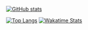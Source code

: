 [![GitHub stats](https://github-readme-stats-megapiggy.vercel.app/api?username=MegaPiggy&count_private=true&show_icons=true&theme=tokyonight&title_color=4F8CC9&text_color=9f9f9f&bg_color=00000000)](https://github.com/MegaPiggy)

[![Top Langs](https://github-readme-stats-megapiggy.vercel.app/api/top-langs/?username=MegaPiggy&langs_count=12&theme=tokyonight&title_color=4F8CC9&text_color=9f9f9f&bg_color=00000000)](https://github.com/MegaPiggy)
<a href="https://wakatime.com/@MegaPiggy"><img alt="Wakatime Stats" src="https://github-readme-stats-megapiggy.vercel.app/api/wakatime?username=MegaPiggy&theme=tokyonight&bg_color=00000000&title_color=4F8CC9&text_color=9f9f9f&custom_title=Wakatime%20Stats&hide=Groovy,Binary,Text,Logos,Image%20(png),Batchfile,Git%20Config,mcfunction,Ezhil,SWIG,Prolog,Modula-2,GitIgnore%20file,TSQL,mcfunction,mcfunction,mcfunction,Properties"></a>

<!--&layout=compact-->

<!--
### Hi there 👋

**MegaPiggy/MegaPiggy** is a ✨ _special_ ✨ repository because its `README.md` (this file) appears on your GitHub profile.

Here are some ideas to get you started:

- 🔭 I’m currently working on ...
- 🌱 I’m currently learning ...
- 👯 I’m looking to collaborate on ...
- 🤔 I’m looking for help with ...
- 💬 Ask me about ...
- 📫 How to reach me: ...
- 😄 Pronouns: ...
- ⚡ Fun fact: ...
-->
